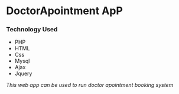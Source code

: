 # DoctorApointment ApP
### Technology Used

* PHP
* HTML
* Css
* Mysql
* Ajax
* Jquery


*This web app can be used to run doctor apointment booking system*
